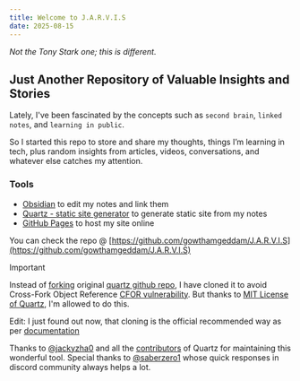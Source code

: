 ```yaml
---
title: Welcome to J.A.R.V.I.S
date: 2025-08-15
---
```

_Not the Tony Stark one; this is different._

## Just Another Repository of Valuable Insights and Stories

Lately, I've been fascinated by the concepts such as `second brain`, `linked notes`, and `learning in public`.

So I started this repo to store and share my thoughts, things I’m learning in tech, plus random insights from articles, videos, conversations, and whatever else catches my attention.

### Tools

+ [Obsidian](https://obsidian.md) to edit my notes and link them
+ [Quartz - static site generator](https://quartz.jzhao.xyz) to generate static site from my notes
+ [GitHub Pages](https://pages.github.com) to host my site online

You can check the repo @ [https://github.com/gowthamgeddam/J.A.R.V.I.S](https://github.com/gowthamgeddam/J.A.R.V.I.S)

> [!IMPORTANT]  
> Instead of [forking](https://github.com/jackyzha0/quartz/forks) original [quartz github repo](https://github.com/jackyzha0/quartz), I have cloned it to avoid Cross-Fork Object Reference [CFOR vulnerability](https://trufflesecurity.com/blog/anyone-can-access-deleted-and-private-repo-data-github). But thanks to [MIT License of Quartz](https://github.com/jackyzha0/quartz/blob/v4/LICENSE.txt), I'm allowed to do this.
>
> Edit: I just found out now, that cloning is the official recommended way as per [documentation](https://quartz.jzhao.xyz/setting-up-your-GitHub-repository)
>
> Thanks to [@jackyzha0](https://github.com/jackyzha0) and all the [contributors](https://github.com/jackyzha0/quartz/graphs/contributors) of Quartz for maintaining this wonderful tool. Special thanks to [@saberzero1](https://github.com/saberzero1) whose quick responses in discord community always helps a lot.